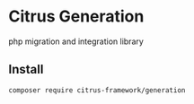# Citrus Generation
php migration and integration library

## Install
```
composer require citrus-framework/generation
```